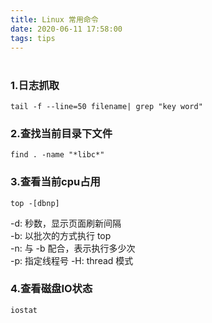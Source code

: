 ```yaml
---
title: Linux 常用命令
date: 2020-06-11 17:58:00
tags: tips
---
```

# 

### 1.日志抓取
```shell script
tail -f --line=50 filename| grep "key word"
```
### 2.查找当前目录下文件
```shell script
find . -name "*libc*"
```

### 3.查看当前cpu占用
```shell script
top -[dbnp]
```
-d: 秒数，显示页面刷新间隔  
-b: 以批次的方式执行 top  
-n: 与 -b 配合，表示执行多少次  
-p: 指定线程号
-H: thread 模式

### 4.查看磁盘IO状态
```shell script
iostat
```